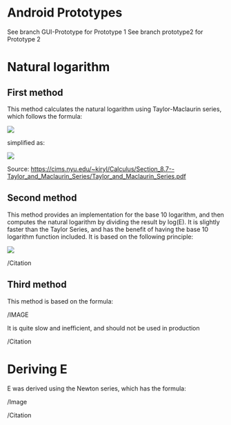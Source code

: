 # Android Prototypes
See branch GUI-Prototype for Prototype 1
See branch prototype2 for Prototype 2


# Natural logarithm


## First method
This method calculates the natural logarithm using Taylor-Maclaurin series, which follows the formula:

<img src="http://latex.codecogs.com/gif.latex?%5Clog(1%2Bx)%3Dx-%5Cfrac%7Bx%5E%7B2%7D%7D%7B2%7D%2B%5Cfrac%7Bx%5E%7B3%7D%7D%7B3%7D-%5Cfrac%7Bx%5E%7B4%7D%7D%7B4%7D+..." border="0"/>


simplified as:


<img src="http://latex.codecogs.com/gif.latex?%5Clog(1%2Bx)%3D%5Csum_%7Bn%3D1%7D%5E%5Cinfty%7B(-1)%7D%5E%7Bn-1%7D%5Cfrac%7Bx%5E%7Bn%7D%7D%7Bn%7D" border="0"/>

Source: https://cims.nyu.edu/~kiryl/Calculus/Section_8.7--Taylor_and_Maclaurin_Series/Taylor_and_Maclaurin_Series.pdf

## Second method
This method provides an implementation for the base 10 logarithm, and then computes the natural logarithm by dividing the result by log(E). It is slightly faster than the Taylor Series, and has the benefit of having the base 10 logarithm function included. It is based on the following principle:

<img src="http://latex.codecogs.com/gif.latex?%5Clog_%7Ba%7D%7Bx%7D%20%3D%20%5Clfloor%5Clog_%7Ba%7D%7Bx%7D%5Crfloor%20%2B%20%5Clfloor%5Clog_%7Ba%7D%7B(%5Clfloor%5Clog_%7Ba%7D%7Bx%7D%5Crfloor)%5E%7Ba%7D%5Crfloor%7D%20%2B%20%5Clfloor%5Clog_%7Ba%7D%7B(%5Clfloor%5Clog_%7Ba%7D%7B%5Clfloor%5Clog_%7Ba%7D%7Bx%7D%5Crfloor)%5E%7Ba%7D%7D%5Crfloor)%5E%7Ba%7D%5Crfloor%7D%20%2B%20..." border="0"/>



/Citation


## Third method
This method is based on the formula:


/IMAGE


It is quite slow and inefficient, and should not be used in production


/Citation


# Deriving E
E was derived using the Newton series, which has the formula:


/Image


/Citation
